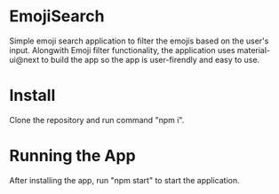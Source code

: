 # EmojiSearch

Simple emoji search application to filter the emojis based on the user's input.
Alongwith Emoji filter functionality, the application uses material-ui@next to build the app so the app is
user-firendly and easy to use.

# Install

Clone the repository and run command "npm i".

# Running the App

After installing the app, run "npm start" to start the application.
